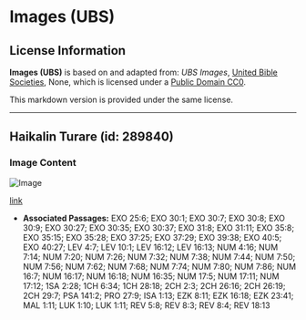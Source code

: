 # Images (UBS)

## License Information

**Images (UBS)** is based on and adapted from: _UBS Images_, [United Bible Societies](https://unitedbiblesocieties.org/), None, which is licensed under a [Public Domain CC0](https://creativecommons.org/public-domain/cc0/).

This markdown version is provided under the same license.



--------------------------------

## Haikalin Turare (id: 289840)

### Image Content

![Image](https://cdn.aquifer.bible/aquifer-content/resources/Media/WEB-0456_incense_altar.jpg)

[link](https://cdn.aquifer.bible/aquifer-content/resources/Media/WEB-0456_incense_altar.jpg)

* **Associated Passages:** EXO 25:6; EXO 30:1; EXO 30:7; EXO 30:8; EXO 30:9; EXO 30:27; EXO 30:35; EXO 30:37; EXO 31:8; EXO 31:11; EXO 35:8; EXO 35:15; EXO 35:28; EXO 37:25; EXO 37:29; EXO 39:38; EXO 40:5; EXO 40:27; LEV 4:7; LEV 10:1; LEV 16:12; LEV 16:13; NUM 4:16; NUM 7:14; NUM 7:20; NUM 7:26; NUM 7:32; NUM 7:38; NUM 7:44; NUM 7:50; NUM 7:56; NUM 7:62; NUM 7:68; NUM 7:74; NUM 7:80; NUM 7:86; NUM 16:7; NUM 16:17; NUM 16:18; NUM 16:35; NUM 17:5; NUM 17:11; NUM 17:12; 1SA 2:28; 1CH 6:34; 1CH 28:18; 2CH 2:3; 2CH 26:16; 2CH 26:19; 2CH 29:7; PSA 141:2; PRO 27:9; ISA 1:13; EZK 8:11; EZK 16:18; EZK 23:41; MAL 1:11; LUK 1:10; LUK 1:11; REV 5:8; REV 8:3; REV 8:4; REV 18:13

